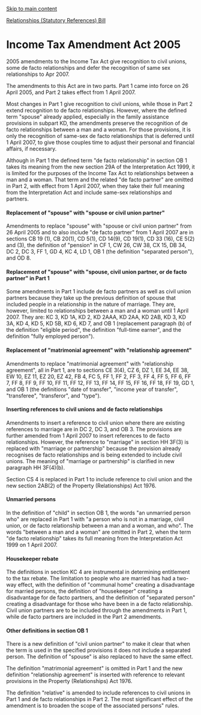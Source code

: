 [Skip to main content](#main-content-tt)

[Relationships (Statutory References) Bill](/new-legislation/act-articles/relationships-statutory-references-bill "Relationships (Statutory References) Bill")

Income Tax Amendment Act 2005
=============================

2005 amendments to the Income Tax Act give recognition to civil unions, some de facto relationships and defer the recognition of same sex relationships to Apr 2007.

The amendments to this Act are in two parts. Part 1 came into force on 26 April 2005, and Part 2 takes effect from 1 April 2007.

Most changes in Part 1 give recognition to civil unions, while those in Part 2 extend recognition to de facto relationships. However, where the defined term "spouse" already applied, especially in the family assistance provisions in subpart KD, the amendments preserve the recognition of de facto relationships between a man and a woman. For those provisions, it is only the recognition of same-sex de facto relationships that is deferred until 1 April 2007, to give those couples time to adjust their personal and financial affairs, if necessary.

Although in Part 1 the defined term "de facto relationship" in section OB 1 takes its meaning from the new section 29A of the Interpretation Act 1999, it is limited for the purposes of the Income Tax Act to relationships between a man and a woman. That term and the related "de facto partner" are omitted in Part 2, with effect from 1 April 2007, when they take their full meaning from the Interpretation Act and include same-sex relationships and partners.

#### Replacement of "spouse" with "spouse or civil union partner"

Amendments to replace "spouse" with "spouse or civil union partner" from 26 April 2005 and to also include "de facto partner" from 1 April 2007 are in sections CB 19 (1), CB 20(1), CD 5(1), CD 14(9), CD 19(1), CD 33 (16), CE 5(2) and (3), the definition of "pension" in CF 1, CW 26, CW 38, CX 15, DB 34, DC 2, DC 3, FF 1, GD 4, KC 4, LD 1, OB 1 (the definition "separated person"), and OD 8.

#### Replacement of "spouse" with "spouse, civil union partner, or de facto partner" in Part 1

Some amendments in Part 1 include de facto partners as well as civil union partners because they take up the previous definition of spouse that included people in a relationship in the nature of marriage. They are, however, limited to relationships between a man and a woman until 1 April 2007. They are: KC 3, KD 1A, KD 2, KD 2AAA, KD 2AA, KD 2AB, KD 3, KD 3A, KD 4, KD 5, KD 5B, KD 6, KD 7, and OB 1 (replacement paragraph (b) of the definition "eligible period", the definition "full-time earner", and the definition "fully employed person").

#### Replacement of "matrimonial agreement" with "relationship agreement"

Amendments to replace "matrimonial agreement" with "relationship agreement", all in Part 1, are to sections CE 3(4), CZ 6, DZ 1, EE 34, EE 38, EW 10, EZ 11, EZ 20, EZ 42, FB 4, FC 5, FF 1, FF 2, FF 3, FF 4, FF 5, FF 6, FF 7, FF 8, FF 9, FF 10, FF 11, FF 12, FF 13, FF 14, FF 15, FF 16, FF 18, FF 19, GD 1, and OB 1 (the definitions "date of transfer", "income year of transfer", "transferee", "transferor", and "type").

#### Inserting references to civil unions and de facto relationships

Amendments to insert a reference to civil union where there are existing references to marriage are in DC 2, DC 3, and OB 3. The provisions are further amended from 1 April 2007 to insert references to de facto relationships. However, the reference to "marriage" in section HH 3F(3) is replaced with "marriage or partnership" because the provision already recognises de facto relationships and is being extended to include civil unions. The meaning of "marriage or partnership" is clarified in new paragraph HH 3F(4)(b).

Section CS 4 is replaced in Part 1 to include reference to civil union and the new section 2AB(2) of the Property (Relationships) Act 1976.

#### Unmarried persons

In the definition of "child" in section OB 1, the words "an unmarried person who" are replaced in Part 1 with "a person who is not in a marriage, civil union, or de facto relationship between a man and a woman, and who". The words "between a man and a woman" are omitted in Part 2, when the term "de facto relationship" takes its full meaning from the Interpretation Act 1999 on 1 April 2007.

#### Housekeeper rebate

The definitions in section KC 4 are instrumental in determining entitlement to the tax rebate. The limitation to people who are married has had a two-way effect, with the definition of "communal home" creating a disadvantage for married persons, the definition of "housekeeper" creating a disadvantage for de facto partners, and the definition of "separated person" creating a disadvantage for those who have been in a de facto relationship. Civil union partners are to be included through the amendments in Part 1, while de facto partners are included in the Part 2 amendments.

#### Other definitions in section OB 1

There is a new definition of "civil union partner" to make it clear that when the term is used in the specified provisions it does not include a separated person. The definition of "spouse" is also replaced to have the same effect.

The definition "matrimonial agreement" is omitted in Part 1 and the new definition "relationship agreement" is inserted with reference to relevant provisions in the Property (Relationships) Act 1976.

The definition "relative" is amended to include references to civil unions in Part 1 and de facto relationships in Part 2. The most significant effect of the amendment is to broaden the scope of the associated persons" rules.